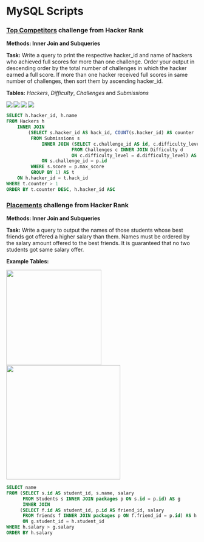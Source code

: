 # MySQL Scripts

### [Top Competitors](https://www.hackerrank.com/challenges/full-score/problem) challenge from Hacker Rank

**Methods: Inner Join and Subqueries**

**Task:** Write a query to print the respective hacker_id and name of hackers who achieved full scores for more than one challenge. Order your output in descending order by the total number of challenges in which the hacker earned a full score. If more than one hacker received full scores in same number of challenges, then sort them by ascending hacker_id.

**Tables:** 
*Hackers*, *Difficulty*, *Challenges* and *Submissions*

<div>
<img align="left" src="https://s3.amazonaws.com/hr-challenge-images/19504/1458526776-67667350b4-ScreenShot2016-03-21at7.45.59AM.png" >

<img align="left" src="https://s3.amazonaws.com/hr-challenge-images/19504/1458526915-57eb75d9a2-ScreenShot2016-03-21at7.46.09AM.png" >

<img align="left" src="https://s3.amazonaws.com/hr-challenge-images/19504/1458527032-f9ca650442-ScreenShot2016-03-21at7.46.17AM.png" >

<img align="center" src="https://s3.amazonaws.com/hr-challenge-images/19504/1458527077-298f8e922a-ScreenShot2016-03-21at7.46.29AM.png" >
</div>


```SQL
SELECT h.hacker_id, h.name
FROM Hackers h
    INNER JOIN
        (SELECT s.hacker_id AS hack_id, COUNT(s.hacker_id) AS counter
         FROM Submissions s 
             INNER JOIN (SELECT c.challenge_id AS id, c.difficulty_level, d.score AS max_score 
                        FROM Challenges c INNER JOIN Difficulty d 
                        ON c.difficulty_level = d.difficulty_level) AS p
             ON s.challenge_id = p.id
         WHERE s.score = p.max_score
         GROUP BY 1) AS t
    ON h.hacker_id = t.hack_id
WHERE t.counter > 1
ORDER BY t.counter DESC, h.hacker_id ASC
```
### [Placements](https://www.hackerrank.com/challenges/placements/problem) challenge from Hacker Rank

**Methods: Inner Join and Subqueries**

**Task:** Write a query to output the names of those students whose best friends got offered a higher salary than them. Names must be ordered by the salary amount offered to the best friends. It is guaranteed that no two students got same salary offer.

**Example Tables:**

<div>
<img align="left" src="https://s3.amazonaws.com/hr-challenge-images/12895/1443820079-9bd1e231b1-2_1.png" height=250 >
<img align="center" src="https://s3.amazonaws.com/hr-challenge-images/12895/1443820100-adb691b2f5-2_2.png" height=300 >
</div>


```SQL
SELECT name
FROM (SELECT s.id AS student_id, s.name, salary
      FROM Students s INNER JOIN packages p ON s.id = p.id) AS g
      INNER JOIN
     (SELECT f.id AS student_id, p.id AS friend_id, salary
      FROM friends f INNER JOIN packages p ON f.friend_id = p.id) AS h
      ON g.student_id = h.student_id
WHERE h.salary > g.salary
ORDER BY h.salary
```

